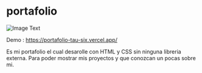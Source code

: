 # portafolio 

![Image Text](https://i.postimg.cc/TPnYmxnv/porta.png)

Demo : https://portafolio-tau-six.vercel.app/ <br>

Es mi portafolio el cual desarolle con HTML y CSS sin ninguna libreria externa. Para poder mostrar mis proyectos y que conozcan un pocas sobre mi.

